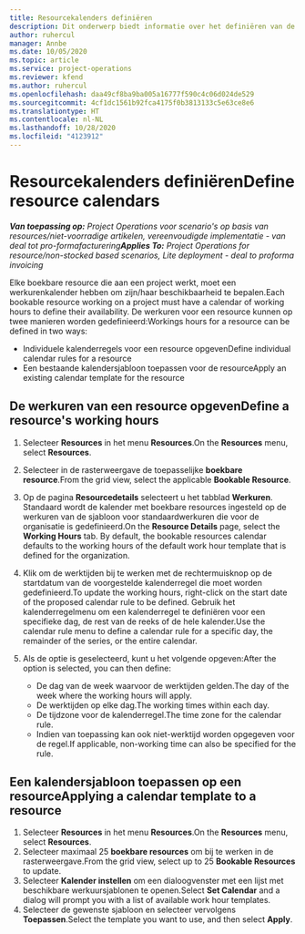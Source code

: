 ```yaml
---
title: Resourcekalenders definiëren
description: Dit onderwerp biedt informatie over het definiëren van de werkuurkalenders voor resources in Project Operations.
author: ruhercul
manager: Annbe
ms.date: 10/05/2020
ms.topic: article
ms.service: project-operations
ms.reviewer: kfend
ms.author: ruhercul
ms.openlocfilehash: daa49cf8ba9ba005a16777f590c4c06d024de529
ms.sourcegitcommit: 4cf1dc1561b92fca4175f0b3813133c5e63ce8e6
ms.translationtype: HT
ms.contentlocale: nl-NL
ms.lasthandoff: 10/28/2020
ms.locfileid: "4123912"
---
```

# <a name="define-resource-calendars"></a><span data-ttu-id="37c61-103">Resourcekalenders definiëren</span><span class="sxs-lookup"><span data-stu-id="37c61-103">Define resource calendars</span></span>

<span data-ttu-id="37c61-104">_**Van toepassing op:** Project Operations voor scenario's op basis van resources/niet-voorradige artikelen, vereenvoudigde implementatie - van deal tot pro-formafacturering_</span><span class="sxs-lookup"><span data-stu-id="37c61-104">_**Applies To:** Project Operations for resource/non-stocked based scenarios, Lite deployment - deal to proforma invoicing_</span></span>

<span data-ttu-id="37c61-105">Elke boekbare resource die aan een project werkt, moet een werkurenkalender hebben om zijn/haar beschikbaarheid te bepalen.</span><span class="sxs-lookup"><span data-stu-id="37c61-105">Each bookable resource working on a project must have a calendar of working hours to define their availability.</span></span> <span data-ttu-id="37c61-106">De werkuren voor een resource kunnen op twee manieren worden gedefinieerd:</span><span class="sxs-lookup"><span data-stu-id="37c61-106">Workings hours for a resource can be defined in two ways:</span></span> 

   - <span data-ttu-id="37c61-107">Individuele kalenderregels voor een resource opgeven</span><span class="sxs-lookup"><span data-stu-id="37c61-107">Define individual calendar rules for a resource</span></span>
   - <span data-ttu-id="37c61-108">Een bestaande kalendersjabloon toepassen voor de resource</span><span class="sxs-lookup"><span data-stu-id="37c61-108">Apply an existing calendar template for the resource</span></span>

## <a name="define-a-resources-working-hours"></a><span data-ttu-id="37c61-109">De werkuren van een resource opgeven</span><span class="sxs-lookup"><span data-stu-id="37c61-109">Define a resource's working hours</span></span>

1. <span data-ttu-id="37c61-110">Selecteer **Resources** in het menu **Resources**.</span><span class="sxs-lookup"><span data-stu-id="37c61-110">On the **Resources** menu, select **Resources**.</span></span>
2. <span data-ttu-id="37c61-111">Selecteer in de rasterweergave de toepasselijke **boekbare resource**.</span><span class="sxs-lookup"><span data-stu-id="37c61-111">From the grid view, select the applicable **Bookable Resource**.</span></span>
3. <span data-ttu-id="37c61-112">Op de pagina **Resourcedetails** selecteert u het tabblad **Werkuren**. Standaard wordt de kalender met boekbare resources ingesteld op de werkuren van de sjabloon voor standaardwerkuren die voor de organisatie is gedefinieerd.</span><span class="sxs-lookup"><span data-stu-id="37c61-112">On the **Resource Details** page, select the **Working Hours** tab. By default, the bookable resources calendar defaults to the working hours of the default work hour template that is defined for the organization.</span></span>
4. <span data-ttu-id="37c61-113">Klik om de werktijden bij te werken met de rechtermuisknop op de startdatum van de voorgestelde kalenderregel die moet worden gedefinieerd.</span><span class="sxs-lookup"><span data-stu-id="37c61-113">To update the working hours, right-click on the start date of the proposed calendar rule to be defined.</span></span> <span data-ttu-id="37c61-114">Gebruik het kalenderregelmenu om een kalenderregel te definiëren voor een specifieke dag, de rest van de reeks of de hele kalender.</span><span class="sxs-lookup"><span data-stu-id="37c61-114">Use the calendar rule menu to define a calendar rule for a specific day, the remainder of the series, or the entire calendar.</span></span>
5. <span data-ttu-id="37c61-115">Als de optie is geselecteerd, kunt u het volgende opgeven:</span><span class="sxs-lookup"><span data-stu-id="37c61-115">After the option is selected, you can then define:</span></span>

    - <span data-ttu-id="37c61-116">De dag van de week waarvoor de werktijden gelden.</span><span class="sxs-lookup"><span data-stu-id="37c61-116">The day of the week where the working hours will apply.</span></span>
    - <span data-ttu-id="37c61-117">De werktijden op elke dag.</span><span class="sxs-lookup"><span data-stu-id="37c61-117">The working times within each day.</span></span>
    - <span data-ttu-id="37c61-118">De tijdzone voor de kalenderregel.</span><span class="sxs-lookup"><span data-stu-id="37c61-118">The time zone for the calendar rule.</span></span>
    - <span data-ttu-id="37c61-119">Indien van toepassing kan ook niet-werktijd worden opgegeven voor de regel.</span><span class="sxs-lookup"><span data-stu-id="37c61-119">If applicable, non-working time can also be specified for the rule.</span></span>

## <a name="applying-a-calendar-template-to-a-resource"></a><span data-ttu-id="37c61-120">Een kalendersjabloon toepassen op een resource</span><span class="sxs-lookup"><span data-stu-id="37c61-120">Applying a calendar template to a resource</span></span>

1. <span data-ttu-id="37c61-121">Selecteer **Resources** in het menu **Resources**.</span><span class="sxs-lookup"><span data-stu-id="37c61-121">On the **Resources** menu, select **Resources**.</span></span>
2. <span data-ttu-id="37c61-122">Selecteer maximaal 25 **boekbare resources** om bij te werken in de rasterweergave.</span><span class="sxs-lookup"><span data-stu-id="37c61-122">From the grid view, select up to 25 **Bookable Resources** to update.</span></span>
3. <span data-ttu-id="37c61-123">Selecteer **Kalender instellen** om een dialoogvenster met een lijst met beschikbare werkuursjablonen te openen.</span><span class="sxs-lookup"><span data-stu-id="37c61-123">Select **Set Calendar** and a dialog will prompt you with a list of available work hour templates.</span></span>
4. <span data-ttu-id="37c61-124">Selecteer de gewenste sjabloon en selecteer vervolgens **Toepassen**.</span><span class="sxs-lookup"><span data-stu-id="37c61-124">Select the template you want to use, and then select **Apply**.</span></span>
